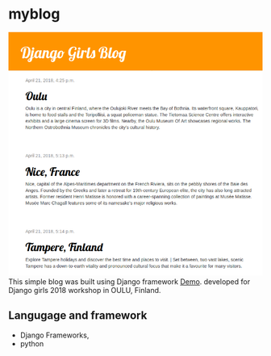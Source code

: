 # myblog
![alt tag](blog.png)
This simple blog was built using Django framework [Demo](http://fatimaoulu.pythonanywhere.com/). developed for Django girls 2018 workshop in OULU, Finland.

## Langugage and framework
- Django Frameworks,
- python
